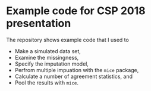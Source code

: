 # Example code for CSP 2018 presentation

The repository shows example code that I used to 

+ Make a simulated data set, 
+ Examine the missingness, 
+ Specify the imputation model,
+ Perfrom multiple impuation with the `mice` package, 
+ Calculate a number of agreement statistics, and
+ Pool the results with `mice`.

